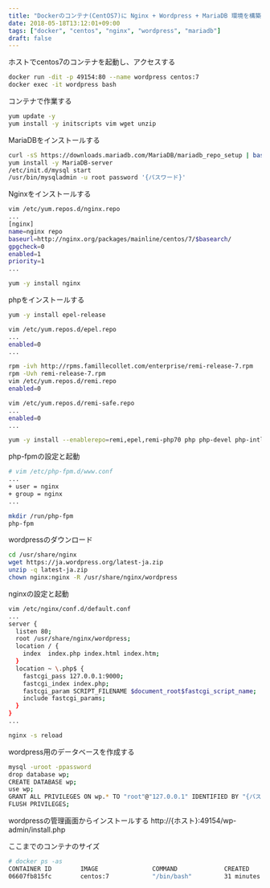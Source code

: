 ```yaml
---
title: "Dockerのコンテナ(CentOS7)に Nginx + Wordpress + MariaDB 環境を構築する"
date: 2018-05-18T13:12:01+09:00
tags: ["docker", "centos", "nginx", "wordpress", "mariadb"]
draft: false
---
```


<!--more-->

ホストでcentos7のコンテナを起動し、アクセスする

```bash
docker run -dit -p 49154:80 --name wordpress centos:7
docker exec -it wordpress bash
```

コンテナで作業する
```bash
yum update -y
yum install -y initscripts vim wget unzip
```

MariaDBをインストールする
```bash
curl -sS https://downloads.mariadb.com/MariaDB/mariadb_repo_setup | bash
yum install -y MariaDB-server
/etc/init.d/mysql start
/usr/bin/mysqladmin -u root password '{パスワード}'
```

Nginxをインストールする

```bash
vim /etc/yum.repos.d/nginx.repo
...
[nginx]
name=nginx repo
baseurl=http://nginx.org/packages/mainline/centos/7/$basearch/
gpgcheck=0
enabled=1
priority=1
...

yum -y install nginx
```

phpをインストールする

```bash
yum -y install epel-release

vim /etc/yum.repos.d/epel.repo
...
enabled=0
...

rpm -ivh http://rpms.famillecollet.com/enterprise/remi-release-7.rpm
rpm -Uvh remi-release-7.rpm
vim /etc/yum.repos.d/remi.repo
enabled=0

vim /etc/yum.repos.d/remi-safe.repo
...
enabled=0
...

yum -y install --enablerepo=remi,epel,remi-php70 php php-devel php-intl php-mbstring php-pdo php-gd php-mysqlnd php-fpm
```

php-fpmの設定と起動

```bash
# vim /etc/php-fpm.d/www.conf
...
+ user = nginx
+ group = nginx
...

mkdir /run/php-fpm
php-fpm
```

wordpressのダウンロード

```bash
cd /usr/share/nginx
wget https://ja.wordpress.org/latest-ja.zip
unzip -q latest-ja.zip
chown nginx:nginx -R /usr/share/nginx/wordpress
```

nginxの設定と起動
```bash
vim /etc/nginx/conf.d/default.conf
...
server {
  listen 80;
  root /usr/share/nginx/wordpress;
  location / {
    index  index.php index.html index.htm;
  }
  location ~ \.php$ {
    fastcgi_pass 127.0.0.1:9000;
    fastcgi_index index.php;
    fastcgi_param SCRIPT_FILENAME $document_root$fastcgi_script_name;
    include fastcgi_params;
  }
}
...

nginx -s reload
```

wordpress用のデータベースを作成する
```bash
mysql -uroot -ppassword
drop database wp;
CREATE DATABASE wp;
use wp;
GRANT ALL PRIVILEGES ON wp.* TO "root"@"127.0.0.1" IDENTIFIED BY "{パスワード}";
FLUSH PRIVILEGES;
```

wordpressの管理画面からインストールする
http://{ホスト}:49154/wp-admin/install.php

ここまでのコンテナのサイズ
```bash
# docker ps -as
CONTAINER ID        IMAGE               COMMAND             CREATED             STATUS              PORTS                     NAMES               SIZE
06607fb815fc        centos:7            "/bin/bash"         31 minutes ago      Up 31 minutes       0.0.0.0:49154->80/tcp     wordpress           1.44GB (virtual 1.63GB)
```

